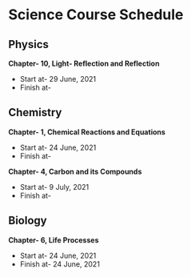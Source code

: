 # Science Course Schedule

## Physics
**Chapter- 10, Light- Reflection and Reflection**
* Start at- 29 June, 2021
* Finish at- 

## Chemistry
**Chapter- 1, Chemical Reactions and Equations**
* Start at- 24 June, 2021
* Finish at- 

**Chapter- 4, Carbon and its Compounds**
* Start at- 9 July, 2021
* Finish at- 

## Biology
**Chapter- 6, Life Processes**
* Start at- 24 June, 2021
* Finish at- 24 June, 2021
